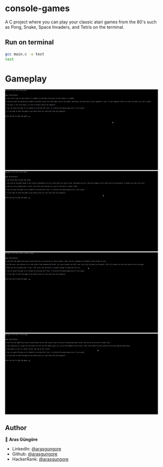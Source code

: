 # console-games

A C project where you can play your classic atari games from the 80's such as Pong, Snake, Space Invaders, and Tetris on the terminal.



## Run on terminal

```sh
gcc main.c -o test
test
```



# Gameplay

<p float="center">
    <img src="https://github.com/arasgungore/console-games/blob/main/Gameplay/pong_gameplay.gif" width="800">
    <img src="https://github.com/arasgungore/console-games/blob/main/Gameplay/snake_gameplay.gif" width="800">
    <img src="https://github.com/arasgungore/console-games/blob/main/Gameplay/space_invaders_gameplay.gif" width="800">
    <img src="https://github.com/arasgungore/console-games/blob/main/Gameplay/tetris_gameplay.gif" width="800">
</p>



## Author

👤 **Aras Güngöre**

* LinkedIn: [@arasgungore](https://www.linkedin.com/in/arasgungore)
* Github: [@arasgungore](https://github.com/arasgungore)
* HackerRank: [@arasgungore](https://www.hackerrank.com/arasgungore)
